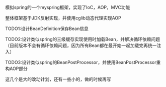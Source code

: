 模拟spring的一个myspring框架，实现了IoC，AOP，MVC功能 

整体框架基于JDK反射实现，并使用cglib动态代理实现AOP

TODO1:设计BeanDefinition保存Bean信息 

TODO2:设计类似spring的三级缓存实现使用时加载Bean，并解决循环依赖问题（目前版本不会有循环依赖问题，因为所有Bean都在最开始一起加载完再统一注入） 

TODO3:设计类似spring的BeanPostProcessor，并使用BeanPostProcessor重构AOP部分 

这几个是大的改动计划，还有一些小的，做的时候再写
